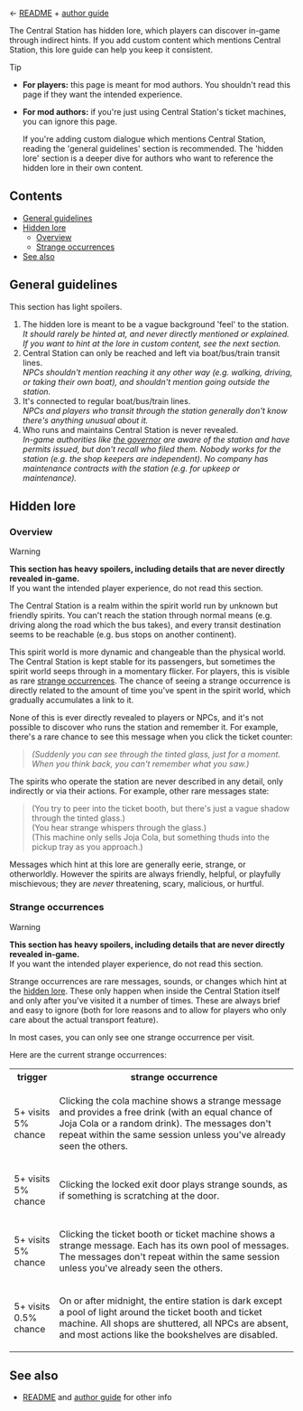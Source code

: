 ﻿← [README](README.md) + [author guide](author-guide.md)

The Central Station has hidden lore, which players can discover in-game through indirect hints. If you add custom
content which mentions Central Station, this lore guide can help you keep it consistent.

> [!TIP]
> * **For players:** this page is meant for mod authors. You shouldn't read this page if they want the intended
>   experience.
> * **For mod authors:** if you're just using Central Station's ticket machines, you can ignore this page.
>
>   If you're adding custom dialogue which mentions Central Station, reading the 'general guidelines' section is
>   recommended. The 'hidden lore' section is a deeper dive for authors who want to reference the hidden lore in their
>   own content.

## Contents
* [General guidelines](#general-guidelines)
* [Hidden lore](#hidden-lore)
  * [Overview](#overview)
  * [Strange occurrences](#strange-occurrences)
* [See also](#see-also)

## General guidelines
This section has light spoilers.

1. The hidden lore is meant to be a vague background 'feel' to the station.  
   _It should rarely be hinted at, and never directly mentioned or explained. If you want to hint at the lore in custom
   content, see the next section._
2. Central Station can only be reached and left via boat/bus/train transit lines.  
   _NPCs shouldn't mention reaching it any other way (e.g. walking, driving, or taking their own boat), and shouldn't
   mention going outside the station._
3. It's connected to regular boat/bus/train lines.  
   _NPCs and players who transit through the station generally don't know there's anything unusual about it._
4. Who runs and maintains Central Station is never revealed.  
   _In-game authorities like [the governor](https://stardewvalleywiki.com/Governor) are aware of the station and have
   permits issued, but don't recall who filed them. Nobody works for the station (e.g. the shop keepers are independent).
   No company has maintenance contracts with the station (e.g. for upkeep or maintenance)._

## Hidden lore
### Overview
> [!WARNING]  
> **This section has heavy spoilers, including details that are never directly revealed in-game.**  
> If you want the intended player experience, do not read this section.

The Central Station is a realm within the spirit world run by unknown but friendly spirits. You can't reach the station
through normal means (e.g. driving along the road which the bus takes), and every transit destination seems to be
reachable (e.g. bus stops on another continent).

This spirit world is more dynamic and changeable than the physical world. The Central Station is kept stable for its
passengers, but sometimes the spirit world seeps through in a momentary flicker. For players, this is visible as rare
[strange occurrences](#strange-occurrences). The chance of seeing a strange occurrence is directly related to the
amount of time you've spent in the spirit world, which gradually accumulates a link to it.

None of this is ever directly revealed to players or NPCs, and it's not possible to discover who runs the station and
remember it. For example, there's a rare chance to see this message when you click the ticket counter:
> _(Suddenly you can see through the tinted glass, just for a moment. When you think back, you can't remember what you
> saw.)_

The spirits who operate the station are never described in any detail, only indirectly or via their actions. For
example, other rare messages state:
> (You try to peer into the ticket booth, but there's just a vague shadow through the tinted glass.)  
> (You hear strange whispers through the glass.)  
> (This machine only sells Joja Cola, but something thuds into the pickup tray as you approach.)

Messages which hint at this lore are generally eerie, strange, or otherworldly. However the spirits are always
friendly, helpful, or playfully mischievous; they are _never_ threatening, scary, malicious, or hurtful.

### Strange occurrences
> [!WARNING]  
> **This section has heavy spoilers, including details that are never directly revealed in-game.**  
> If you want the intended player experience, do not read this section.

Strange occurrences are rare messages, sounds, or changes which hint at the [hidden lore](#overview). These only happen
when inside the Central Station itself and only after you've visited it a number of times. These are always brief and
easy to ignore (both for lore reasons and to allow for players who only care about the actual transport feature).

In most cases, you can only see one strange occurrence per visit.

Here are the current strange occurrences:

<table>
<tr>
<th>trigger</th>
<th>strange occurrence</th>
</tr>
<tr>
<td>

5+ visits  
5% chance

</td>
<td>

Clicking the cola machine shows a strange message and provides a free drink (with an equal chance of Joja Cola or a
random drink). The messages don't repeat within the same session unless you've already seen the others.

</td>
</tr>
<tr>
<td>

5+ visits  
5% chance

</td>
<td>

Clicking the locked exit door plays strange sounds, as if something is scratching at the door.

</td>
</tr>
<tr>
<td>

5+ visits  
5% chance

</td>
<td>

Clicking the ticket booth or ticket machine shows a strange message. Each has its own pool of messages. The messages
don't repeat within the same session unless you've already seen the others.

</td>
</tr>
<tr>
<td>

5+ visits  
0.5% chance

</td>
<td>

On or after midnight, the entire station is dark except a pool of light around the ticket booth and ticket machine. All
shops are shuttered, all NPCs are absent, and most actions like the bookshelves are disabled.

</td>
</tr>
</table>

## See also
* [README](README.md) and [author guide](author-guide.md) for other info
